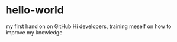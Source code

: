 # hello-world
my first hand on on GitHub
Hi developers, training meself on how to improve my knowledge

